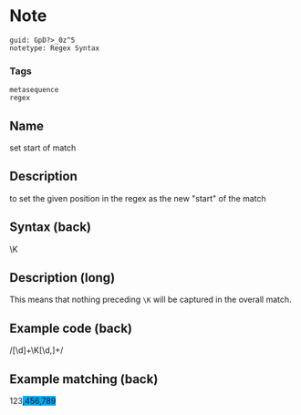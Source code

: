 # Note
```
guid: GpD?>_0z^5
notetype: Regex Syntax
```

### Tags
```
metasequence
regex
```

## Name
set start of match

## Description
to set the given position in the regex as the new "start" of the match

## Syntax (back)
<div><div>\K</div></div>

## Description (long)
This means that nothing preceding <code>\K</code> will be captured in the overall match.

## Example code (back)
/[\d]+\K[\d,]+/

## Example matching (back)
<div>123<span style="background-color: rgb(0, 170, 255);">,456,789</span>
</div>
